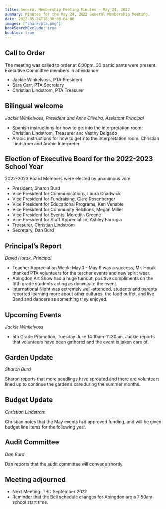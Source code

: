 ```yaml
---
title: General Membership Meeting Minutes — May 24, 2022
summary: Minutes for the May 24, 2022 General Membership Meeting.
date: 2022-05-24T18:30:00-04:00
images: ["share/pta.png"]
bookSearchExclude: true
booktoc: true
---
```


## Call to Order

The meeting was called to order at 6:30pm. 30 participants were present. Executive Committee members in attendance:
- Jackie Winkelvoss, PTA President
- Sara Carr, PTA Secretary
- Christian Lindstrom, PTA Treasurer

## Bilingual welcome
*Jackie Winkelvoss, President and Anne Oliveira, Assistant Principal*

- Spanish instructions for how to get into the interpretation room: Christian Lindstrom, Treasurer and Vasthy Delgado
- Arabic instructions for how to get into the interpretation room: Christian Lindstrom and Arabic Interpreter

## Election of Executive Board for the 2022-2023 School Year

2022-2023 Board Members were elected by unanimous vote: 
- President, Sharon Burd
- Vice President for Communications, Laura Chadwick
- Vice President for Fundraising, Clare Rosenberger
- Vice President for Educational Programs, Ken Venable
- Vice President for Community Relations, Megan Miller
- Vice President for Events, Meredith Greene
- Vice President for Staff Appreciation, Ashley Farrugia
- Treasurer, Christian Lindstrom
- Secretary, Dan Burd

## Principal’s Report
*David Horak, Principal*

- Teacher Appreciation Week: May 3 - May 6 was a success, Mr. Horak thanked PTA volunteers for the teacher events and new spirit wear.
- Abingdon Art Show had a huge turnout, positive compliments on the fifth grade students acting as docents to the event.
- International Night was extremely well-attended, students and parents reported learning more about other cultures, the food buffet, and live Band and dancers as something they enjoyed. 

## Upcoming Events
*Jackie Winkelvoss*

- 5th Grade Promotion, Tuesday June 14 10am-11:30am, Jackie reports that volunteers have been gathered and the event is taken care of.

## Garden Update
*Sharon Burd*

Sharon reports that more seedlings have sprouted and there are volunteers lined up to continue the garden’s care during the summer months. 

## Budget Update
*Christian Lindstrom*

Christian notes that the May events had approved funding, and will be given budget line items for the following year.

## Audit Committee
*Dan Burd*

Dan reports that the audit committee will convene shortly.

## Meeting adjourned
- Next Meeting: TBD September 2022
- Reminder that the Bell schedule changes for Abingdon are a 7:50am school start time.

